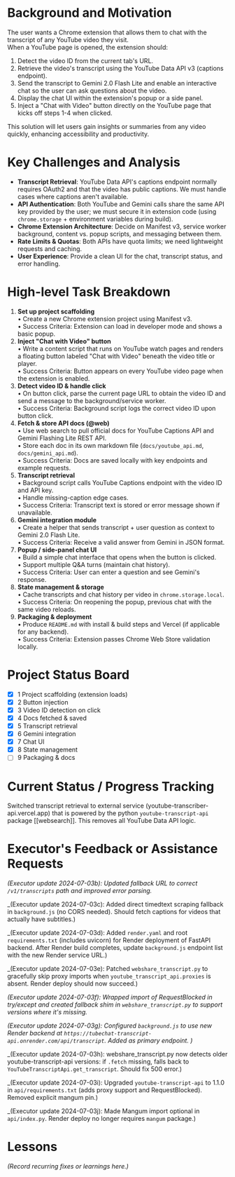 # Background and Motivation
The user wants a Chrome extension that allows them to chat with the transcript of any YouTube video they visit.  
When a YouTube page is opened, the extension should:
1. Detect the video ID from the current tab's URL.  
2. Retrieve the video's transcript using the YouTube Data API v3 (captions endpoint).  
3. Send the transcript to Gemini 2.0 Flash Lite and enable an interactive chat so the user can ask questions about the video.  
4. Display the chat UI within the extension's popup or a side panel.  
5. Inject a "Chat with Video" button directly on the YouTube page that kicks off steps 1-4 when clicked.

This solution will let users gain insights or summaries from any video quickly, enhancing accessibility and productivity.

# Key Challenges and Analysis
- **Transcript Retrieval**: YouTube Data API's captions endpoint normally requires OAuth2 and that the video has public captions. We must handle cases where captions aren't available.  
- **API Authentication**: Both YouTube and Gemini calls share the same API key provided by the user; we must secure it in extension code (using `chrome.storage` + environment variables during build).  
- **Chrome Extension Architecture**: Decide on Manifest v3, service worker background, content vs. popup scripts, and messaging between them.  
- **Rate Limits & Quotas**: Both APIs have quota limits; we need lightweight requests and caching.
- **User Experience**: Provide a clean UI for the chat, transcript status, and error handling.  

# High-level Task Breakdown
1. **Set up project scaffolding**  
   • Create a new Chrome extension project using Manifest v3.  
   • Success Criteria: Extension can load in developer mode and shows a basic popup.
2. **Inject "Chat with Video" button**  
   • Write a content script that runs on YouTube watch pages and renders a floating button labeled "Chat with Video" beneath the video title or player.  
   • Success Criteria: Button appears on every YouTube video page when the extension is enabled.
3. **Detect video ID & handle click**  
   • On button click, parse the current page URL to obtain the video ID and send a message to the background/service worker.  
   • Success Criteria: Background script logs the correct video ID upon button click.
4. **Fetch & store API docs (@web)**  
   • Use web search to pull official docs for YouTube Captions API and Gemini Flashing Lite REST API.  
   • Store each doc in its own markdown file (`docs/youtube_api.md`, `docs/gemini_api.md`).  
   • Success Criteria: Docs are saved locally with key endpoints and example requests.
5. **Transcript retrieval**  
   • Background script calls YouTube Captions endpoint with the video ID and API key.  
   • Handle missing-caption edge cases.  
   • Success Criteria: Transcript text is stored or error message shown if unavailable.
6. **Gemini integration module**  
   • Create a helper that sends transcript + user question as context to Gemini 2.0 Flash Lite.  
   • Success Criteria: Receive a valid answer from Gemini in JSON format.
7. **Popup / side-panel chat UI**  
   • Build a simple chat interface that opens when the button is clicked.  
   • Support multiple Q&A turns (maintain chat history).  
   • Success Criteria: User can enter a question and see Gemini's response.
8. **State management & storage**  
   • Cache transcripts and chat history per video in `chrome.storage.local`.  
   • Success Criteria: On reopening the popup, previous chat with the same video reloads.
9. **Packaging & deployment**  
   • Produce `README.md` with install & build steps and Vercel (if applicable for any backend).  
   • Success Criteria: Extension passes Chrome Web Store validation locally.

# Project Status Board
- [x] 1 Project scaffolding (extension loads)  
- [x] 2 Button injection  
- [x] 3 Video ID detection on click  
- [x] 4 Docs fetched & saved  
- [x] 5 Transcript retrieval  
- [x] 6 Gemini integration  
- [x] 7 Chat UI  
- [x] 8 State management  
- [ ] 9 Packaging & docs

# Current Status / Progress Tracking
Switched transcript retrieval to external service (youtube-transcriber-api.vercel.app) that is powered by the python `youtube-transcript-api` package [[websearch]]. This removes all YouTube Data API logic.

# Executor's Feedback or Assistance Requests
_(Executor update 2024-07-03b): Updated fallback URL to correct `/v1/transcripts` path and improved error parsing._

_(Executor update 2024-07-03c): Added direct timedtext scraping fallback in `background.js` (no CORS needed). Should fetch captions for videos that actually have subtitles.)

_(Executor update 2024-07-03d): Added `render.yaml` and root `requirements.txt` (includes uvicorn) for Render deployment of FastAPI backend. After Render build completes, update `background.js` endpoint list with the new Render service URL.)

_(Executor update 2024-07-03e): Patched `webshare_transcript.py` to gracefully skip proxy imports when `youtube_transcript_api.proxies` is absent. Render deploy should now succeed.)

_(Executor update 2024-07-03f): Wrapped import of RequestBlocked in try/except and created fallback shim in `webshare_transcript.py` to support versions where it's missing._

_(Executor update 2024-07-03g): Configured `background.js` to use new Render backend at `https://tubechat-transcript-api.onrender.com/api/transcript`. Added as primary endpoint.
)_

_(Executor update 2024-07-03h): webshare_transcript.py now detects older youtube-transcript-api versions: if `.fetch` missing, falls back to `YouTubeTranscriptApi.get_transcript`. Should fix 500 error.)

_(Executor update 2024-07-03i): Upgraded `youtube-transcript-api` to 1.1.0 in `api/requirements.txt` (adds proxy support and RequestBlocked). Removed explicit mangum pin.)

_(Executor update 2024-07-03j): Made Mangum import optional in `api/index.py`. Render deploy no longer requires `mangum` package.)

# Lessons
_(Record recurring fixes or learnings here.)_ 